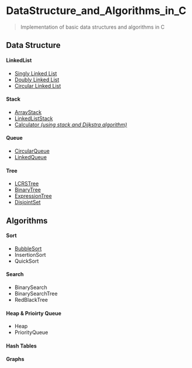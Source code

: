 # DataStructure_and_Algorithms_in_C
> Implementation of basic data structures and algorithms in C

## Data Structure
#### LinkedList
* [Singly Linked List](https://github.com/ChoiBoyoon/DataStructure_and_Algorithms_in_C/tree/main/SingleLinkedList)
* [Doubly Linked List](https://github.com/ChoiBoyoon/DataStructure_and_Algorithms_in_C/tree/main/DoublyLinkedList)
* [Circular Linked List](https://github.com/ChoiBoyoon/DataStructure_and_Algorithms_in_C/tree/main/CircularLinkedList)

#### Stack
* [ArrayStack](https://github.com/ChoiBoyoon/DataStructure_and_Algorithms_in_C/tree/main/ArrayStack)
* [LinkedListStack](https://github.com/ChoiBoyoon/DataStructure_and_Algorithms_in_C/tree/main/LinkedListStack)
* [Calculator *(using stack and Dijkstra algorithm)*](https://github.com/ChoiBoyoon/DataStructure_and_Algorithms_in_C/tree/main/Calculator)

#### Queue
* [CircularQueue](https://github.com/ChoiBoyoon/DataStructure_and_Algorithms_in_C/tree/main/CircularQueue)
* [LinkedQueue](https://github.com/ChoiBoyoon/DataStructure_and_Algorithms_in_C/tree/main/LinkedQueue)

#### Tree
* [LCRSTree](https://github.com/ChoiBoyoon/DataStructure_and_Algorithms_in_C/tree/main/LCRSTree)
* [BinaryTree](https://github.com/ChoiBoyoon/DataStructure_and_Algorithms_in_C/tree/main/BinaryTree)
* [ExpressionTree](https://github.com/ChoiBoyoon/DataStructure_and_Algorithms_in_C/tree/main/ExpressionTree)
* [DisjointSet](https://github.com/ChoiBoyoon/DataStructure_and_Algorithms_in_C/tree/main/DisjointSet)

## Algorithms
#### Sort
* [BubbleSort](https://github.com/ChoiBoyoon/DataStructure_and_Algorithms_in_C/tree/main/BubbleSort)
* InsertionSort
* QuickSort

#### Search
* BinarySearch
* BinarySearchTree
* RedBlackTree

#### Heap & Prioirty Queue
* Heap
* PriorityQueue

#### Hash Tables
#### Graphs

